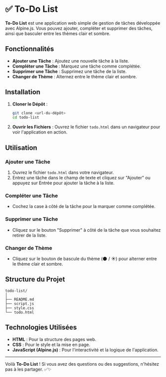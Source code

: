 # ✅ To-Do List

**To-Do List** est une application web simple de gestion de tâches développée avec Alpine.js. Vous pouvez ajouter, compléter et supprimer des tâches, ainsi que basculer entre les thèmes clair et sombre.

## Fonctionnalités

- **Ajouter une Tâche** : Ajoutez une nouvelle tâche à la liste.
- **Compléter une Tâche** : Marquez une tâche comme complétée.
- **Supprimer une Tâche** : Supprimez une tâche de la liste.
- **Changer de Thème** : Alternez entre le thème clair et sombre.

## Installation

1. **Cloner le Dépôt** :

   ```bash
   git clone <url-du-dépôt>
   cd todo-list
   ```

2. **Ouvrir les Fichiers** :
   Ouvrez le fichier `todo.html` dans un navigateur pour voir l'application en action.

## Utilisation

### Ajouter une Tâche

1. Ouvrez le fichier `todo.html` dans votre navigateur.
2. Entrez une tâche dans le champ de texte et cliquez sur "Ajouter" ou appuyez sur Entrée pour ajouter la tâche à la liste.

### Compléter une Tâche

- Cochez la case à côté de la tâche pour la marquer comme complétée.

### Supprimer une Tâche

- Cliquez sur le bouton "Supprimer" à côté de la tâche que vous souhaitez retirer de la liste.

### Changer de Thème

- Cliquez sur le bouton de bascule du thème (🌑 / ☀️) pour alterner entre le thème clair et sombre.

## Structure du Projet

```plaintext
todo-list/
│
├── README.md
├── script.js
├── style.css
└── todo.html
```

## Technologies Utilisées

- **HTML** : Pour la structure des pages web.
- **CSS** : Pour le style et la mise en page.
- **JavaScript (Alpine.js)** : Pour l'interactivité et la logique de l'application.

---

Voilà **To-Do List** ! Si vous avez des questions ou des suggestions, n'hésitez pas à les partager. ✅✨
